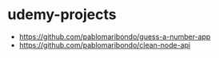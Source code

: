 # udemy-projects

- https://github.com/pablomaribondo/guess-a-number-app
- https://github.com/pablomaribondo/clean-node-api


